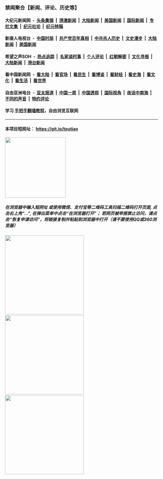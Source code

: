 ### 禁闻聚合【新闻、评论、历史等】

#### 大纪元新闻网 &nbsp;-&nbsp; [头条集锦](indexes/E头条集锦.md?t=02171233) &nbsp;|&nbsp; [港澳新闻](indexes/E港澳新闻.md?t=02171233)  &nbsp;|&nbsp; [大陆新闻](indexes/E大陆新闻.md?t=02171233) &nbsp;|&nbsp; [美国新闻](indexes/E美国新闻.md?t=02171233) &nbsp;|&nbsp; [国际新闻](indexes/E国际新闻.md?t=02171233) &nbsp;|&nbsp; [专栏文集](indexes/E专栏文集.md?t=02171233) &nbsp;|&nbsp; [纪元社论](indexes/E纪元社论.md?t=02171233) &nbsp;|&nbsp; [纪元特稿](indexes/E纪元特稿.md?t=02171233) 

#### 新唐人电视台 &nbsp;-&nbsp; [中国时局](indexes/N中国时局.md?t=02171233) &nbsp;|&nbsp; [共产党百年真相](indexes/N共产党百年真相.md?t=02171233) &nbsp;|&nbsp; [中共杀人历史](indexes/N中共杀人历史.md?t=02171233) &nbsp;|&nbsp; [文史漫步](indexes/N文史漫步.md?t=02171233) &nbsp;|&nbsp; [大陆新闻](indexes/N大陆新闻.md?t=02171233) &nbsp;|&nbsp; [美国新闻](indexes/N美国新闻.md?t=02171233)

#### 希望之声SOH &nbsp;-&nbsp; [热点追踪](indexes/H热点追踪.md?t=02171233) &nbsp;|&nbsp; [名家谈时事](indexes/H名家谈时事.md?t=02171233) &nbsp;|&nbsp; [个人评论](indexes/H个人评论.md?t=02171233)  &nbsp;|&nbsp; [红朝解密](indexes/H红朝解密.md?t=02171233) &nbsp;|&nbsp; [文化寻根](indexes/H文化寻根.md?t=02171233) &nbsp;|&nbsp; [大陆新闻](indexes/H大陆新闻.md?t=02171233) &nbsp;|&nbsp; [港台新闻](indexes/H港台新闻.md?t=02171233)

#### 看中国新闻网 &nbsp;-&nbsp; [看大陆](indexes/S看大陆.md?t=02171233) &nbsp;|&nbsp; [看官场](indexes/S看官场.md?t=02171233) &nbsp;|&nbsp; [看民生](indexes/S看民生.md?t=02171233)  &nbsp;|&nbsp; [看博谈](indexes/S看博谈.md?t=02171233) &nbsp;|&nbsp; [看财经](indexes/S看财经.md?t=02171233) &nbsp;|&nbsp; [看史海](indexes/S看史海.md?t=02171233) &nbsp;|&nbsp; [看文化](indexes/S看文化.md?t=02171233) &nbsp;|&nbsp; [看生活](indexes/S看生活.md?t=02171233) &nbsp;|&nbsp; [看世界](indexes/S看世界.md?t=02171233)

#### 自由亚洲电台 &nbsp;-&nbsp; [亚太报道](indexes/R亚太报道.md?t=02171233) &nbsp;|&nbsp; [中国一周](indexes/R中国一周.md?t=02171233) &nbsp;|&nbsp; [中国透视](indexes/R中国透视.md?t=02171233)  &nbsp;|&nbsp; [国际视角](indexes/R国际视角.md?t=02171233) &nbsp;|&nbsp; [夜话中南海](indexes/R夜话中南海.md?t=02171233) &nbsp;|&nbsp; [不同的声音](indexes/R不同的声音.md?t=02171233) &nbsp;|&nbsp; [特约评论](indexes/R特约评论.md?t=02171233)

#### 学习 [手把手翻墙教程](https://github.com/gfw-breaker/guides/wiki)，自由浏览互联网

----

#### 本项目短网址： https://git.io/toutiao
<img src="https://raw.githubusercontent.com/gfw-breaker/banned-news/master/scripts/img/qr.png" width="200px"/>  

##### 在浏览器中输入短网址 或使用微信、支付宝等二维码工具扫描二维码打开页面, 点击右上角"...", 在弹出菜单中点击“在浏览器打开”； 若网页被举报禁止访问，请点击“恢复申请访问”，将链接复制并粘贴到浏览器中打开（请不要使用QQ或360浏览器）

<img src="https://raw.githubusercontent.com/gfw-breaker/banned-news/master/scripts/img/1.png" width="260px"/> &nbsp; <img src="https://raw.githubusercontent.com/gfw-breaker/banned-news/master/scripts/img/2.png" width="260px"/> &nbsp; <img src="https://raw.githubusercontent.com/gfw-breaker/banned-news/master/scripts/img/3.png" width="260px"/>

